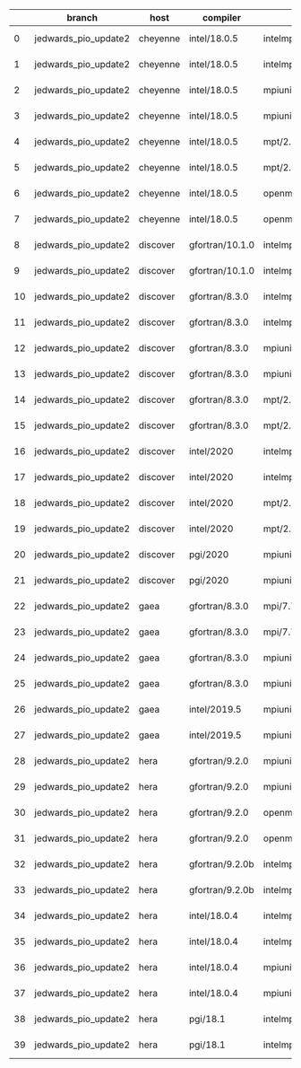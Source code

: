 |    | branch               | host     | compiler        | mpi                 | netcdf      | o_g   | os     | build   | u_pass   | u_fail   | s_pass   | s_fail   | e_pass   | e_fail   |   nuopc_pass |   nuopc_fail | artifacts_hash                                                                                                                                                                 | modified                   |
|----|----------------------|----------|-----------------|---------------------|-------------|-------|--------|---------|----------|----------|----------|----------|----------|----------|--------------|--------------|--------------------------------------------------------------------------------------------------------------------------------------------------------------------------------|----------------------------|
|  0 | jedwards_pio_update2 | cheyenne | intel/18.0.5    | intelmpi/2018.4.274 | 4.6.3 4.4.4 | O     | Linux  | pass    | 13647    | 0        | 49       | 0        | 80       | 0        |           50 |            0 | [artifacts](https://github.com/esmf-org/esmf-test-artifacts/tree/d46858b1b0acf3dfaf0881bce100024a0091cdfd/jedwards_pio_update2/cheyenne/intel/18.0.5/O/intelmpi/2018.4.274)    | 2022-03-09 21:28:41.878826 |
|  1 | jedwards_pio_update2 | cheyenne | intel/18.0.5    | intelmpi/2018.4.274 | 4.6.3 4.4.4 | g     | Linux  | pass    | 13647    | 0        | 49       | 0        | 80       | 0        |           50 |            0 | [artifacts](https://github.com/esmf-org/esmf-test-artifacts/tree/304e8d3051e5278f62637621c36692819b56f069/jedwards_pio_update2/cheyenne/intel/18.0.5/g/intelmpi/2018.4.274)    | 2022-03-09 21:28:41.878873 |
|  2 | jedwards_pio_update2 | cheyenne | intel/18.0.5    | mpiuni/none         | 4.8.1 4.5.3 | O     | Linux  | pass    | 12121    | 0        | 8        | 0        | 43       | 0        |            0 |           50 | [artifacts](https://github.com/esmf-org/esmf-test-artifacts/tree/77030e9fa419617944b1a341999bb62be41f70a8/jedwards_pio_update2/cheyenne/intel/18.0.5/O/mpiuni/none)            | 2022-03-09 21:28:41.878864 |
|  3 | jedwards_pio_update2 | cheyenne | intel/18.0.5    | mpiuni/none         | 4.8.1 4.5.3 | g     | Linux  | pass    | 12121    | 0        | 8        | 0        | 43       | 0        |            0 |           50 | [artifacts](https://github.com/esmf-org/esmf-test-artifacts/tree/50a55293996030abf0ea02b97637e9024a330282/jedwards_pio_update2/cheyenne/intel/18.0.5/g/mpiuni/none)            | 2022-03-09 21:28:41.878859 |
|  4 | jedwards_pio_update2 | cheyenne | intel/18.0.5    | mpt/2.19            | 4.6.3 4.4.4 | O     | Linux  | pass    | 13647    | 0        | 49       | 0        | 80       | 0        |            0 |           50 | [artifacts](https://github.com/esmf-org/esmf-test-artifacts/tree/b0622cd9770b109832aa4ab6639dec3924312a68/jedwards_pio_update2/cheyenne/intel/18.0.5/O/mpt/2.19)               | 2022-03-09 21:28:41.878877 |
|  5 | jedwards_pio_update2 | cheyenne | intel/18.0.5    | mpt/2.19            | 4.6.3 4.4.4 | g     | Linux  | pass    | 13647    | 0        | 49       | 0        | 80       | 0        |            0 |           50 | [artifacts](https://github.com/esmf-org/esmf-test-artifacts/tree/2c700afbedc9ab2479691008ae892dd213460cce/jedwards_pio_update2/cheyenne/intel/18.0.5/g/mpt/2.19)               | 2022-03-09 21:28:41.878881 |
|  6 | jedwards_pio_update2 | cheyenne | intel/18.0.5    | openmpi/3.1.4       | 4.6.3 4.4.4 | O     | Linux  | pass    | 13647    | 0        | 49       | 0        | 80       | 0        |           50 |            0 | [artifacts](https://github.com/esmf-org/esmf-test-artifacts/tree/540dd3856f96b2730b22351a7fd59444eb29f8a7/jedwards_pio_update2/cheyenne/intel/18.0.5/O/openmpi/3.1.4)          | 2022-03-09 21:28:41.878852 |
|  7 | jedwards_pio_update2 | cheyenne | intel/18.0.5    | openmpi/3.1.4       | 4.6.3 4.4.4 | g     | Linux  | pass    | 13647    | 0        | 49       | 0        | 80       | 0        |           50 |            0 | [artifacts](https://github.com/esmf-org/esmf-test-artifacts/tree/fb0cdf6b2ebb30b5172eca5d633c6d8d3204ff3d/jedwards_pio_update2/cheyenne/intel/18.0.5/g/openmpi/3.1.4)          | 2022-03-09 21:28:41.878869 |
|  8 | jedwards_pio_update2 | discover | gfortran/10.1.0 | intelmpi/19.1.3.304 | N/A N/A     | O     | Linux  | pass    | 13632    | 15       | 49       | 0        | 80       | 0        |           50 |            0 | [artifacts](https://github.com/esmf-org/esmf-test-artifacts/tree/31a6558eb14fc3bdf0e853d1dee8c9961b72cf78/jedwards_pio_update2/discover/gfortran/10.1.0/O/intelmpi/19.1.3.304) | 2022-03-09 21:31:21.419780 |
|  9 | jedwards_pio_update2 | discover | gfortran/10.1.0 | intelmpi/19.1.3.304 | N/A N/A     | g     | Linux  | pass    | 13632    | 15       | 49       | 0        | 80       | 0        |           50 |            0 | [artifacts](https://github.com/esmf-org/esmf-test-artifacts/tree/4c03621e1a18aee359b47c1b1967b8db4460e44a/jedwards_pio_update2/discover/gfortran/10.1.0/g/intelmpi/19.1.3.304) | 2022-03-09 21:31:21.419857 |
| 10 | jedwards_pio_update2 | discover | gfortran/8.3.0  | intelmpi/19.1.3.304 | N/A N/A     | O     | Linux  | pass    | 13632    | 15       | 49       | 0        | 80       | 0        |           50 |            0 | [artifacts](https://github.com/esmf-org/esmf-test-artifacts/tree/29b09da163647247aa6c9d514aa95b53ba6fef17/jedwards_pio_update2/discover/gfortran/8.3.0/O/intelmpi/19.1.3.304)  | 2022-03-09 21:31:21.419839 |
| 11 | jedwards_pio_update2 | discover | gfortran/8.3.0  | intelmpi/19.1.3.304 | N/A N/A     | g     | Linux  | pass    | 13632    | 15       | 49       | 0        | 80       | 0        |           50 |            0 | [artifacts](https://github.com/esmf-org/esmf-test-artifacts/tree/6965fd7bb5b78661aa9984dd2e132358f2dc758e/jedwards_pio_update2/discover/gfortran/8.3.0/g/intelmpi/19.1.3.304)  | 2022-03-09 21:31:21.419866 |
| 12 | jedwards_pio_update2 | discover | gfortran/8.3.0  | mpiuni/none         | N/A N/A     | O     | Linux  | pass    | 12121    | 0        | 8        | 0        | 43       | 0        |            0 |           50 | [artifacts](https://github.com/esmf-org/esmf-test-artifacts/tree/4a45ebd61a45469f8b5ad0f5aa9e22e097398353/jedwards_pio_update2/discover/gfortran/8.3.0/O/mpiuni/none)          | 2022-03-09 21:31:21.419807 |
| 13 | jedwards_pio_update2 | discover | gfortran/8.3.0  | mpiuni/none         | N/A N/A     | g     | Linux  | pass    | 12121    | 0        | 8        | 0        | 43       | 0        |            0 |           50 | [artifacts](https://github.com/esmf-org/esmf-test-artifacts/tree/559739c4c27eb7014d82d1012e60e46d86d51f7d/jedwards_pio_update2/discover/gfortran/8.3.0/g/mpiuni/none)          | 2022-03-09 21:31:21.419814 |
| 14 | jedwards_pio_update2 | discover | gfortran/8.3.0  | mpt/2.17            | N/A N/A     | O     | Linux  | pass    | 13647    | 0        | 49       | 0        | 80       | 0        |           46 |            4 | [artifacts](https://github.com/esmf-org/esmf-test-artifacts/tree/902598998ef225f659092de9e6738b011640c965/jedwards_pio_update2/discover/gfortran/8.3.0/O/mpt/2.17)             | 2022-03-09 21:31:21.419853 |
| 15 | jedwards_pio_update2 | discover | gfortran/8.3.0  | mpt/2.17            | N/A N/A     | g     | Linux  | pass    | 13647    | 0        | 49       | 0        | 80       | 0        |           46 |            4 | [artifacts](https://github.com/esmf-org/esmf-test-artifacts/tree/1a2a6285e020548bda5423c4aee88910feeb6fe4/jedwards_pio_update2/discover/gfortran/8.3.0/g/mpt/2.17)             | 2022-03-09 21:31:21.419844 |
| 16 | jedwards_pio_update2 | discover | intel/2020      | intelmpi/19.1.3.304 | 4.8.0 4.5.4 | O     | Linux  | pass    | 13647    | 0        | 49       | 0        | 80       | 0        |           50 |            0 | [artifacts](https://github.com/esmf-org/esmf-test-artifacts/tree/30f936be9fbaa280ca6c44662623730b45e4efc6/jedwards_pio_update2/discover/intel/2020/O/intelmpi/19.1.3.304)      | 2022-03-09 21:31:21.419830 |
| 17 | jedwards_pio_update2 | discover | intel/2020      | intelmpi/19.1.3.304 | 4.8.0 4.5.4 | g     | Linux  | pass    | 13647    | 0        | 49       | 0        | 80       | 0        |           50 |            0 | [artifacts](https://github.com/esmf-org/esmf-test-artifacts/tree/0c810a11ab71305b382d6ca097ce3a05870f9c67/jedwards_pio_update2/discover/intel/2020/g/intelmpi/19.1.3.304)      | 2022-03-09 21:31:21.419862 |
| 18 | jedwards_pio_update2 | discover | intel/2020      | mpt/2.17            | 4.8.0 4.5.4 | O     | Linux  | fail    | fail     | fail     | fail     | fail     | fail     | fail     |            0 |           50 | [artifacts](https://github.com/esmf-org/esmf-test-artifacts/tree/e98633f7051044027710e70da4094aa8e7fb912f/jedwards_pio_update2/discover/intel/2020/O/mpt/2.17)                 | 2022-03-09 21:31:21.419820 |
| 19 | jedwards_pio_update2 | discover | intel/2020      | mpt/2.17            | 4.8.0 4.5.4 | g     | Linux  | fail    | fail     | fail     | fail     | fail     | fail     | fail     |            0 |           50 | [artifacts](https://github.com/esmf-org/esmf-test-artifacts/tree/1c8dd52409e39b878736f342618eecc29cc06006/jedwards_pio_update2/discover/intel/2020/g/mpt/2.17)                 | 2022-03-09 21:31:21.419835 |
| 20 | jedwards_pio_update2 | discover | pgi/2020        | mpiuni/none         | N/A N/A     | O     | Linux  | pass    | 11499    | 622      | 6        | 2        | 40       | 3        |            0 |           50 | [artifacts](https://github.com/esmf-org/esmf-test-artifacts/tree/99f04e3aa72ec387f59806b1da7b3fe5de64572f/jedwards_pio_update2/discover/pgi/2020/O/mpiuni/none)                | 2022-03-09 21:31:21.419825 |
| 21 | jedwards_pio_update2 | discover | pgi/2020        | mpiuni/none         | N/A N/A     | g     | Linux  | pass    | 11499    | 622      | 4        | 4        | 40       | 3        |            0 |           50 | [artifacts](https://github.com/esmf-org/esmf-test-artifacts/tree/3e1ac9938fd746d876cf52a06b2c5188b7a5404a/jedwards_pio_update2/discover/pgi/2020/g/mpiuni/none)                | 2022-03-09 21:31:21.419849 |
| 22 | jedwards_pio_update2 | gaea     | gfortran/8.3.0  | mpi/7.7.11          | 4.6.3 4.4.5 | O     | Unicos | pass    | 13646    | 1        | 49       | 0        | 80       | 0        |           47 |            3 | [artifacts](https://github.com/esmf-org/esmf-test-artifacts/tree/762f5032e1d44e2d2451a3664a846795b4cc9aa5/jedwards_pio_update2/gaea/gfortran/8.3.0/O/mpi/7.7.11)               | 2022-03-09 21:05:19.009538 |
| 23 | jedwards_pio_update2 | gaea     | gfortran/8.3.0  | mpi/7.7.11          | 4.6.3 4.4.5 | g     | Unicos | pass    | 13646    | 1        | 49       | 0        | 80       | 0        |           47 |            3 | [artifacts](https://github.com/esmf-org/esmf-test-artifacts/tree/9ea7258f3abb4abfae32f9464eb33d981db0c76c/jedwards_pio_update2/gaea/gfortran/8.3.0/g/mpi/7.7.11)               | 2022-03-09 21:05:19.009533 |
| 24 | jedwards_pio_update2 | gaea     | gfortran/8.3.0  | mpiuni/none         | 4.6.3 4.4.5 | O     | Unicos | pass    | 12121    | 0        | 8        | 0        | 43       | 0        |            0 |           50 | [artifacts](https://github.com/esmf-org/esmf-test-artifacts/tree/37a21010058bd3b80c5e824bf4e86b9a64526791/jedwards_pio_update2/gaea/gfortran/8.3.0/O/mpiuni/none)              | 2022-03-09 21:05:19.009546 |
| 25 | jedwards_pio_update2 | gaea     | gfortran/8.3.0  | mpiuni/none         | 4.6.3 4.4.5 | g     | Unicos | pass    | 12121    | 0        | 8        | 0        | 43       | 0        |            0 |           50 | [artifacts](https://github.com/esmf-org/esmf-test-artifacts/tree/03ab90936eae3ab3fb6b893ff8568c3dcafa1db7/jedwards_pio_update2/gaea/gfortran/8.3.0/g/mpiuni/none)              | 2022-03-09 21:05:19.009497 |
| 26 | jedwards_pio_update2 | gaea     | intel/2019.5    | mpiuni/none         | 4.6.3 4.4.5 | O     | Unicos | pass    | 12106    | 15       | 8        | 0        | 43       | 0        |            0 |           50 | [artifacts](https://github.com/esmf-org/esmf-test-artifacts/tree/cc2fedc5376875976763fcdb9091fa13c19ce30a/jedwards_pio_update2/gaea/intel/2019.5/O/mpiuni/none)                | 2022-03-09 21:05:19.009550 |
| 27 | jedwards_pio_update2 | gaea     | intel/2019.5    | mpiuni/none         | 4.6.3 4.4.5 | g     | Unicos | pass    | 12106    | 15       | 8        | 0        | 43       | 0        |            0 |           50 | [artifacts](https://github.com/esmf-org/esmf-test-artifacts/tree/4b4728822b8c8200bc85359b1bb5c638ebac27f7/jedwards_pio_update2/gaea/intel/2019.5/g/mpiuni/none)                | 2022-03-09 21:05:19.009542 |
| 28 | jedwards_pio_update2 | hera     | gfortran/9.2.0  | mpiuni/none         | 4.7.2 4.5.2 | O     | Linux  | pass    | 12121    | 0        | 8        | 0        | 43       | 0        |            0 |           50 | [artifacts](https://github.com/esmf-org/esmf-test-artifacts/tree/a8a5ab6f29f8d335ab8fd01d26f7923723fb9486/jedwards_pio_update2/hera/gfortran/9.2.0/O/mpiuni/none)              | 2022-03-09 21:07:35.273896 |
| 29 | jedwards_pio_update2 | hera     | gfortran/9.2.0  | mpiuni/none         | 4.7.2 4.5.2 | g     | Linux  | pass    | 12121    | 0        | 8        | 0        | 43       | 0        |            0 |           50 | [artifacts](https://github.com/esmf-org/esmf-test-artifacts/tree/a68fb8837b28c29c3fa4c3e7fcdbf2396372bc93/jedwards_pio_update2/hera/gfortran/9.2.0/g/mpiuni/none)              | 2022-03-09 21:07:35.273869 |
| 30 | jedwards_pio_update2 | hera     | gfortran/9.2.0  | openmpi/3.1.4       | 4.7.2 4.5.2 | O     | Linux  | fail    | fail     | fail     | fail     | fail     | fail     | fail     |            0 |           50 | [artifacts](https://github.com/esmf-org/esmf-test-artifacts/tree/a2fdea00bc020bb04cb928c11f005481afb97adf/jedwards_pio_update2/hera/gfortran/9.2.0/O/openmpi/3.1.4)            | 2022-03-09 21:07:35.273922 |
| 31 | jedwards_pio_update2 | hera     | gfortran/9.2.0  | openmpi/3.1.4       | 4.7.2 4.5.2 | g     | Linux  | fail    | fail     | fail     | fail     | fail     | fail     | fail     |            0 |           50 | [artifacts](https://github.com/esmf-org/esmf-test-artifacts/tree/56ad477ed7e5e30733419b89ab51781a03ed38be/jedwards_pio_update2/hera/gfortran/9.2.0/g/openmpi/3.1.4)            | 2022-03-09 21:07:35.273903 |
| 32 | jedwards_pio_update2 | hera     | gfortran/9.2.0b | intelmpi/2020       | N/A N/A     | O     | Linux  | pass    | 0        | 8769     | 0        | 49       | 0        | 80       |            0 |           50 | [artifacts](https://github.com/esmf-org/esmf-test-artifacts/tree/f069f99c8f07fe63b93900f9e78836b6c5ba7c07/jedwards_pio_update2/hera/gfortran/9.2.0b/O/intelmpi/2020)           | 2022-03-09 21:07:35.273912 |
| 33 | jedwards_pio_update2 | hera     | gfortran/9.2.0b | intelmpi/2020       | N/A N/A     | g     | Linux  | pass    | 0        | 8769     | 0        | 49       | 0        | 80       |            0 |           50 | [artifacts](https://github.com/esmf-org/esmf-test-artifacts/tree/5e3c7b1108fa602235d83f51d68b3cb8da6891bd/jedwards_pio_update2/hera/gfortran/9.2.0b/g/intelmpi/2020)           | 2022-03-09 21:07:35.273907 |
| 34 | jedwards_pio_update2 | hera     | intel/18.0.4    | intelmpi/2018.4.274 | 4.7.0 4.4.5 | O     | Linux  | fail    | fail     | fail     | fail     | fail     | fail     | fail     |            0 |           50 | [artifacts](https://github.com/esmf-org/esmf-test-artifacts/tree/5fd4348152f7bc416cba0e3d56a3810e11884dc0/jedwards_pio_update2/hera/intel/18.0.4/O/intelmpi/2018.4.274)        | 2022-03-09 21:07:35.273934 |
| 35 | jedwards_pio_update2 | hera     | intel/18.0.4    | intelmpi/2018.4.274 | 4.7.0 4.4.5 | g     | Linux  | fail    | fail     | fail     | fail     | fail     | fail     | fail     |            0 |           50 | [artifacts](https://github.com/esmf-org/esmf-test-artifacts/tree/7e3dbc27c64a967acf334b8135cdfbdc6f78d38c/jedwards_pio_update2/hera/intel/18.0.4/g/intelmpi/2018.4.274)        | 2022-03-09 21:07:35.273942 |
| 36 | jedwards_pio_update2 | hera     | intel/18.0.4    | mpiuni/none         | 4.7.0 4.4.5 | O     | Linux  | pass    | 12121    | 0        | 8        | 0        | 43       | 0        |            0 |           50 | [artifacts](https://github.com/esmf-org/esmf-test-artifacts/tree/6e082de954e91633b6f3f17a3e8b884e9e197f6b/jedwards_pio_update2/hera/intel/18.0.4/O/mpiuni/none)                | 2022-03-09 21:07:35.273917 |
| 37 | jedwards_pio_update2 | hera     | intel/18.0.4    | mpiuni/none         | 4.7.0 4.4.5 | g     | Linux  | pass    | 12121    | 0        | 8        | 0        | 43       | 0        |            0 |           50 | [artifacts](https://github.com/esmf-org/esmf-test-artifacts/tree/74f2135129087be4f2610053ce4577269c41839b/jedwards_pio_update2/hera/intel/18.0.4/g/mpiuni/none)                | 2022-03-09 21:07:35.273930 |
| 38 | jedwards_pio_update2 | hera     | pgi/18.1        | intelmpi/2018.0.4   | N/A N/A     | O     | Linux  | fail    | fail     | fail     | fail     | fail     | fail     | fail     |            0 |           50 | [artifacts](https://github.com/esmf-org/esmf-test-artifacts/tree/73b1e5a15de6245573ebc0c9baa460a10692e036/jedwards_pio_update2/hera/pgi/18.1/O/intelmpi/2018.0.4)              | 2022-03-09 21:07:35.273938 |
| 39 | jedwards_pio_update2 | hera     | pgi/18.1        | intelmpi/2018.0.4   | N/A N/A     | g     | Linux  | fail    | fail     | fail     | fail     | fail     | fail     | fail     |            0 |           50 | [artifacts](https://github.com/esmf-org/esmf-test-artifacts/tree/282178186a5895d501ed68606bd471fafabe403f/jedwards_pio_update2/hera/pgi/18.1/g/intelmpi/2018.0.4)              | 2022-03-09 21:07:35.273926 |